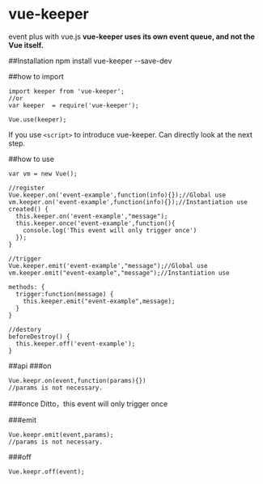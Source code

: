 # vue-keeper
event plus with vue.js
**vue-keeper uses its own event queue, and not the Vue itself.** 

##Installation 
npm install vue-keeper --save-dev

##how to import
```
import keeper from 'vue-keeper';
//or
var keeper  = require('vue-keeper');

Vue.use(keeper);
```
If you use `<script>` to introduce vue-keeper. Can directly look at the next step.

##how to use
```
var vm = new Vue();

//register
Vue.keeper.on('event-example',function(info){});//Global use
vm.keeper.on('event-example',function(info){});//Instantiation use
created() {
  this.keeper.on('event-example',"message");
  this.keeper.once('event-example',function(){
    console.log('This event will only trigger once')
  });
}

//trigger
Vue.keeper.emit('event-example',"message");//Global use
vm.keeper.emit("event-example","message");//Instantiation use

methods: {
  trigger:function(message) {
    this.keeper.emit("event-example",message);
  }
}

//destory
beforeDestroy() {
  this.keeper.off('event-example');
}
```

##api
###on
```
Vue.keepr.on(event,function(params){})
//params is not necessary.
```
###once
Ditto，this event will only trigger once

###emit
```
Vue.keepr.emit(event,params);
//params is not necessary.
```
###off
```
Vue.keepr.off(event);
```
